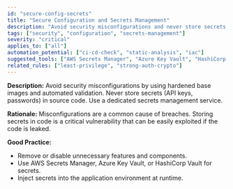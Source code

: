 ```yaml
---
id: "secure-config-secrets"
title: "Secure Configuration and Secrets Management"
description: "Avoid security misconfigurations and never store secrets in source code; use a dedicated secrets management service."
tags: ["security", "configuration", "secrets-management"]
severity: "critical"
applies_to: ["all"]
automation_potential: ["ci-cd-check", "static-analysis", "iac"]
suggested_tools: ["AWS Secrets Manager", "Azure Key Vault", "HashiCorp Vault", "SAST tools"]
related_rules: ["least-privilege", "strong-auth-crypto"]
---
```


**Description:** Avoid security misconfigurations by using hardened base images and automated validation. Never store secrets (API keys, passwords) in source code. Use a dedicated secrets management service.

**Rationale:** Misconfigurations are a common cause of breaches. Storing secrets in code is a critical vulnerability that can be easily exploited if the code is leaked.

**Good Practice:**
- Remove or disable unnecessary features and components.
- Use AWS Secrets Manager, Azure Key Vault, or HashiCorp Vault for secrets.
- Inject secrets into the application environment at runtime.
